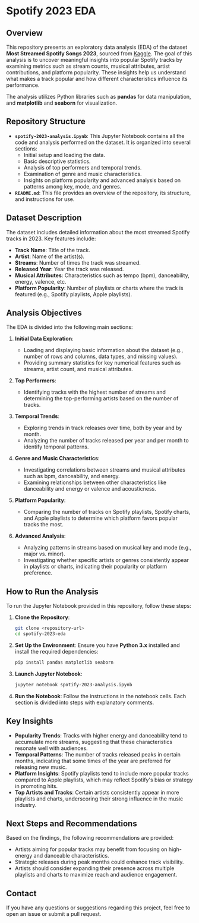 # Spotify 2023 EDA

## Overview

This repository presents an exploratory data analysis (EDA) of the dataset **Most Streamed Spotify Songs 2023**, sourced from [Kaggle](https://www.kaggle.com/datasets/nelgiriyewithana/top-spotify-songs-2023). The goal of this analysis is to uncover meaningful insights into popular Spotify tracks by examining metrics such as stream counts, musical attributes, artist contributions, and platform popularity. These insights help us understand what makes a track popular and how different characteristics influence its performance.

The analysis utilizes Python libraries such as **pandas** for data manipulation, and **matplotlib** and **seaborn** for visualization.

## Repository Structure

- **`spotify-2023-analysis.ipynb`**: This Jupyter Notebook contains all the code and analysis performed on the dataset. It is organized into several sections:
  - Initial setup and loading the data.
  - Basic descriptive statistics.
  - Analysis of top performers and temporal trends.
  - Examination of genre and music characteristics.
  - Insights on platform popularity and advanced analysis based on patterns among key, mode, and genres.
- **`README.md`**: This file provides an overview of the repository, its structure, and instructions for use.

## Dataset Description

The dataset includes detailed information about the most streamed Spotify tracks in 2023. Key features include:
- **Track Name**: Title of the track.
- **Artist**: Name of the artist(s).
- **Streams**: Number of times the track was streamed.
- **Released Year**: Year the track was released.
- **Musical Attributes**: Characteristics such as tempo (bpm), danceability, energy, valence, etc.
- **Platform Popularity**: Number of playlists or charts where the track is featured (e.g., Spotify playlists, Apple playlists).

## Analysis Objectives

The EDA is divided into the following main sections:

1. **Initial Data Exploration**:
   - Loading and displaying basic information about the dataset (e.g., number of rows and columns, data types, and missing values).
   - Providing summary statistics for key numerical features such as streams, artist count, and musical attributes.

2. **Top Performers**:
   - Identifying tracks with the highest number of streams and determining the top-performing artists based on the number of tracks.

3. **Temporal Trends**:
   - Exploring trends in track releases over time, both by year and by month.
   - Analyzing the number of tracks released per year and per month to identify temporal patterns.

4. **Genre and Music Characteristics**:
   - Investigating correlations between streams and musical attributes such as bpm, danceability, and energy.
   - Examining relationships between other characteristics like danceability and energy or valence and acousticness.

5. **Platform Popularity**:
   - Comparing the number of tracks on Spotify playlists, Spotify charts, and Apple playlists to determine which platform favors popular tracks the most.

6. **Advanced Analysis**:
   - Analyzing patterns in streams based on musical key and mode (e.g., major vs. minor).
   - Investigating whether specific artists or genres consistently appear in playlists or charts, indicating their popularity or platform preference.

## How to Run the Analysis

To run the Jupyter Notebook provided in this repository, follow these steps:

1. **Clone the Repository**:
   ```sh
   git clone <repository-url>
   cd spotify-2023-eda
   ```

2. **Set Up the Environment**:
   Ensure you have **Python 3.x** installed and install the required dependencies:
   ```sh
   pip install pandas matplotlib seaborn
   ```

3. **Launch Jupyter Notebook**:
   ```sh
   jupyter notebook spotify-2023-analysis.ipynb
   ```

4. **Run the Notebook**:
   Follow the instructions in the notebook cells. Each section is divided into steps with explanatory comments.

## Key Insights

- **Popularity Trends**: Tracks with higher energy and danceability tend to accumulate more streams, suggesting that these characteristics resonate well with audiences.
- **Temporal Patterns**: The number of tracks released peaks in certain months, indicating that some times of the year are preferred for releasing new music.
- **Platform Insights**: Spotify playlists tend to include more popular tracks compared to Apple playlists, which may reflect Spotify's bias or strategy in promoting hits.
- **Top Artists and Tracks**: Certain artists consistently appear in more playlists and charts, underscoring their strong influence in the music industry.

## Next Steps and Recommendations

Based on the findings, the following recommendations are provided:
- Artists aiming for popular tracks may benefit from focusing on high-energy and danceable characteristics.
- Strategic releases during peak months could enhance track visibility.
- Artists should consider expanding their presence across multiple playlists and charts to maximize reach and audience engagement.

## Contact
If you have any questions or suggestions regarding this project, feel free to open an issue or submit a pull request.

